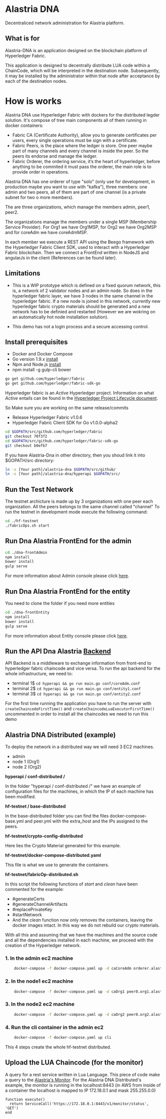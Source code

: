 # Alastria DNA

Decentraliced network administration for Alastria platform.


## What is for

Alastria-DNA is an application designed on the blockchain platform of Hyperledger Fabric.

This application is designed to decentrally distribute LUA code within a ChainCode, which will be interpreted in the destination node. Subsequently, it may be installed by the administrator within that node after acceptance by each of the destination nodes.

# How is works
Alastria DNA use Hyperledger Fabric with dockers for the distributed legder solution. It's compose of tree main components all of them running in docker containers:

-   Fabric CA (Certificate Authority), allow you to generate certificates per users, every single operations must be sign with a certificate.
-   Fabric Peers, is the place where the ledger is store. One peer maybe part of many channels and every channel is inside the peer. So the peers its endorse and manage the ledger.
-   Fabric Orderer,  the ordering service, it’s the heart of hyperledger, before anything to be commited it must pass the orderer, the main role is to provide order in operations.

Alastria DNA has one orderer of type "solo" (only use for development, in production maybe you want to use with "kafka"), three members: one admin and two peers, all of them are part of one channel (is a private subnet for two o more members).

The are three organizations, which manage the members admin, peer1, peer2.

The organizations manage the members under a single MSP (Membership Service Provider). For Org1 we have Org1MSP, for Org2 we have Org2MSP and for coreAdm we have coreAdmMSP.

In each member we execute a REST API using the Beego framework with the Hyperledger Fabric Client SDK, used to interact with a Hyperledger Fabric blockchain. Then we connect a FrontEnd written in NodeJS and angularJs in the client (References can be found later).

## Limitations
 - This is a WIP prototype which is defined on a fixed quorum network, this is, a network of 2 validator nodes and an admin node. So does in the hyperledger fabric layer, we have 3 nodes in the same channel in the hyperledger fabric. If a new node is joined in this network, currently new hyperledger fabric crypto materials should be generated and a new network has to be definied and restarted (However we are wokring on an automatically hot node installation solution).

 - This demo has not a login process and a secure accessing control.


## Install prerequisites

- Docker and Docker Compose
- Go version 1.9.x [install](https://golang.org/doc/install)
- Npm and Node.js [install](https://docs.npmjs.com/getting-started/installing-node)
- npm install -g gulp-cli bower

``` bash
go get github.com/hyperledger/fabric
go get github.com/hyperledger/fabric-sdk-go
```

Hyperledger fabric is an _Active_ Hyperledger project. Information on what _Active_ entails can be found in
the [Hyperledger Project Lifecycle document](https://wiki.hyperledger.org/community/project-lifecycle).

So Make sure you are working on the same release/commits

- Release Hyperledger Fabric v1.0.6
- Hyperledger Fabric Client SDK for Go v1.0.0-alpha2

``` bash
cd $GOPATH/src/github.com/hyperledger/fabric
git checkout 70f3f2
cd $GOPATH/src/github.com/hyperledger/fabric-sdk-go
git checkout b0efb7
```

If you have Alastria-Dna in other directory, then you shoud link it into $GOPATH/src directory:

``` bash
ln -s [Your path]/alastria-dna $GOPATH/src/github/
ln -s [Your path]/alastria-dna/hyperapi $GOPATH/src/
```

## Run the Test Network

The testnet archicture is made up by 3 organizations with one peer each organization. All the peers belongs to the same channel called "channel"
To run the testnet in development mode execute the following command:

``` bash
cd ./hf-testnet
./fabricOps.sh start
```

## Run Dna Alastria FrontEnd for the admin

``` bash
cd ./dna-frontAdmin
npm install
bower install
gulp serve
```

For more information about Admin console please click [here](https://github.com/alastria/alastria-dna/blob/develop/dna-frontAdmin/README.md).

## Run Dna Alastria FrontEnd for the entity

You need to clone the folder if you need more entities

``` bash
cd ./dna-frontEntity
npm install
bower install
gulp serve
```

For more information about Entity console please click [here](https://github.com/alastria/alastria-dna/blob/develop/dna-frontEntity/README.md).

## Run the API Dna Alastria [Backend](hyperapi/README.md)

API Backend is a middleware to exchange information from front-end to hyperledger fabric chaincode and vice versa. To run the api backend for the whole infrastructure, we need to:

- terminal 1$ ```cd hyperapi && go run main.go conf/coreAdm.conf```
- terminal 2$ ```cd hyperapi && go run main.go conf/entity1.conf```
- terminal 3$ ```cd hyperapi && go run main.go conf/entity2.conf```

For the first time running the application you have to run the server with ```createChaincodeFirstTime()``` and ```createChaincodeLuaExecutorFirstTime()``` uncommented in order to install all the chaincodes we need to run this demo

## Alastria DNA Distributed (example)

To deploy the network in a distributed way we will need 3 EC2 machines.

- admin
- node 1 (Org1)
- node 2 (Org2)

**hyperapi / conf-distributed /**

In the folder "hyperapi / conf-distributed /" we have an example of configuration files for the machines, in which the IP of each machine has been modified.

**hf-testnet / base-distributed**

In the base-distributed folder you can find the files docker-compose-base.yml and peer.yml with the extra_host and the IPs assigned to the peers.

**hf-testnet/crypto-config-distributed**

Here lies the Crypto Material generated for this example.

**hf-testnet/docker-compose-distributed.yaml**

This file is what we use to generate the containers.

**hf-testnet/fabricOp-distributed.sh**

In this script the following functions of *start* and *clean* have been commented for the example:

- #generateCerts
- #generateChannelArtifacts
- #replacePrivateKey
- #startNetwork
- And the *clean* function now only removes the containers, leaving the docker images intact.
  In this way we do not rebuild our crypto materials.


With all this and assuming that we have the machines and the source code and all the dependencies installed in each machine, we proceed with the creation of the Hyperledger network.

### 1. In the admin ec2 machine

``` bash
    docker-compose -f docker-compose.yaml up -d caCoreAdm orderer.alastria.com peer0.coreAdm.alastria.com
```

### 2. In the node1 ec2 machine

``` bash
    docker-compose -f docker-compose.yaml up -d caOrg1 peer0.org1.alastria.com
```

### 3. In the node2 ec2 machine

``` bash
    docker-compose -f docker-compose.yaml up -d caOrg2 peer0.org2.alastria.com
```

### 4. Run the cli container in the admin ec2

``` bash
    docker-compose -f docker-compose.yaml up cli
```

This 4 steps create the whole hf-testnet distributed.


## Upload the LUA Chaincode (for the monitor)

 A query for a rest service written in Lua Language. This piece of code make a query to the [Alastria's Monitor](https://github.com/alastria/monitor). For the Alastria DNA Distributed's example, the monitor is running in the localhost:8443 (in AWS from inside of a container the localhost is mapped to IP 172.18.0.1 and mask 255.255.0.0)
```
function execute()
  return ServiceCall('https://172.18.0.1:8443/v1/monitor/status', 'GET')
end
```